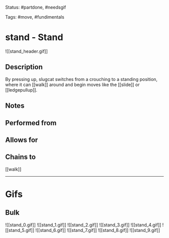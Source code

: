 Status: #partdone, #needsgif

Tags: #move, #fundimentals

# stand - Stand
![[stand_header.gif]]
## Description
By pressing up, slugcat switches from a crouching to a standing position, where it can [[walk]] around and begin moves like the [[slide]] or [[ledgepullup]].

## Notes


## Performed from


## Allows for


## Chains to
[[walk]]

___
# Gifs
## Bulk
![[stand_0.gif]]
![[stand_1.gif]]
![[stand_2.gif]]
![[stand_3.gif]]
![[stand_4.gif]]
![[stand_5.gif]]
![[stand_6.gif]]
![[stand_7.gif]]
![[stand_8.gif]]
![[stand_9.gif]]